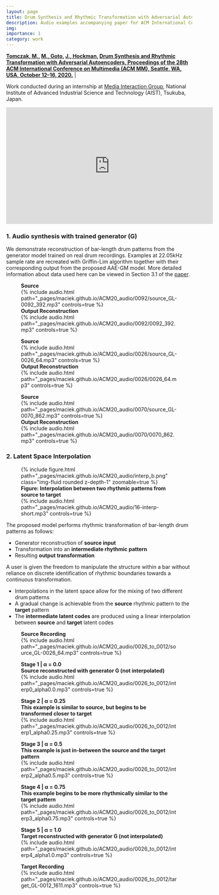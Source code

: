 ```yaml
---
layout: page
title: Drum Synthesis and Rhythmic Transformation with Adversarial Autoencoders
description: Audio examples accompanying paper for ACM International Conference on Multimedia (ACM MM) 2020.
img: 
importance: 1
category: work
---
```



**[Tomczak, M.](https://maciek-tomczak.github.io/), [M., Goto](https://staff.aist.go.jp/m.goto/), [J., Hockman](https://www.schoolofdigitalarts.mmu.ac.uk/staff/jason-hockman/), [Drum Synthesis and Rhythmic Transformation with Adversarial Autoencoders, Proceedings of the 28th ACM International Conference on Multimedia (ACM MM), Seattle, WA, USA, October 12–16, 2020.](https://doi.org/10.1145/3394171.3413519)** |

Work conducted during an internship at [Media Interaction Group](https://staff.aist.go.jp/m.goto/MIG/index-j.html), National Institute of Advanced Industrial Science and Technology (AIST), Tsukuba, Japan.

<center>
<iframe width="560" height="315" src="https://www.youtube.com/embed/6aXRdDeihIc" frameborder="0" allow="accelerometer; autoplay; encrypted-media; gyroscope; picture-in-picture" allowfullscreen></iframe>
</center>

### 1. Audio synthesis with trained generator (G)

We demonstrate reconstruction of bar-length drum patterns from the generator model trained on real drum recordings. Examples at 22.05kHz sample rate are recreated with Griffin-Lim algorithm together with their corresponding output from the proposed AAE-GM model. More detailed information about data used here can be viewed in Section 3.1 of the [paper](https://doi.org/10.1145/3394171.3413519).

<figure>
    <figcaption><b>Source</b></figcaption>
		{% include audio.html path="_pages/maciek.github.io/ACM20_audio/0092/source_GL-0092_392.mp3" controls=true %}
	<figcaption><b>Output Reconstruction</b></figcaption>
		{% include audio.html path="_pages/maciek.github.io/ACM20_audio/0092/0092_392.mp3" controls=true %}
</figure>

<figure>
<figcaption><b>Source</b></figcaption>
    {% include audio.html path="_pages/maciek.github.io/ACM20_audio/0026/source_GL-0026_64.mp3" controls=true %}
	<figcaption><b>Output Reconstruction</b></figcaption>
    {% include audio.html path="_pages/maciek.github.io/ACM20_audio/0026/0026_64.mp3" controls=true %}
</figure>

<figure>
<figcaption><b>Source</b></figcaption>
    {% include audio.html path="_pages/maciek.github.io/ACM20_audio/0070/source_GL-0070_862.mp3" controls=true %}
	<figcaption><b>Output Reconstruction</b></figcaption>
    {% include audio.html path="_pages/maciek.github.io/ACM20_audio/0070/0070_862.mp3" controls=true %}
</figure>

### 2. Latent Space Interpolation

<figure>
    {% include figure.html path="_pages/maciek.github.io/ACM20_audio/interp_b.png" class="img-fluid rounded z-depth-1" zoomable=true %}
<figcaption><b>Figure: Interpolation between two rhythmic patterns from source to target</b></figcaption>
    {% include audio.html path="_pages/maciek.github.io/ACM20_audio/16-interp-short.mp3" controls=true %}
</figure>

The proposed model performs rhythmic transformation of bar-length drum patterns as follows:

- Generator reconstruction of **source input**
- Transformation into an **intermediate rhythmic pattern**
- Resulting **output transformation**

A user is given the freedom to manipulate the structure within a bar without reliance on discrete identification of rhythmic boundaries towards a continuous transformation.

- Interpolations in the latent space allow for the mixing of two different drum patterns
- A gradual change is achievable from the **source** rhythmic pattern to the **target** pattern
- The **intermediate latent codes** are produced using a linear interpolation between **source** and **target** latent codes

<figure>
    <figcaption><b>Source Recording</b></figcaption>
        {% include audio.html path="_pages/maciek.github.io/ACM20_audio/0026_to_0012/source_GL-0026_64.mp3" controls=true %}
</figure>

<figure>
<figcaption><b>Stage 1 | α = 0.0</b></figcaption>
<figcaption><b>Source reconstructed with generator G (not interpolated)</b></figcaption>
    {% include audio.html path="_pages/maciek.github.io/ACM20_audio/0026_to_0012/interp0_alpha0.0.mp3" controls=true %}
</figure>

<figure>
<figcaption><b>Stage 2 | α = 0.25</b></figcaption>
<figcaption><b>This example is similar to source, but begins to be transformed closer to target</b></figcaption>
    {% include audio.html path="_pages/maciek.github.io/ACM20_audio/0026_to_0012/interp1_alpha0.25.mp3" controls=true %}
</figure>

<figure>
<figcaption><b>Stage 3 | α = 0.5</b></figcaption>
<figcaption><b>This example is just in-between the source and the target pattern</b></figcaption>
    {% include audio.html path="_pages/maciek.github.io/ACM20_audio/0026_to_0012/interp2_alpha0.5.mp3" controls=true %}
</figure>

<figure>
<figcaption><b>Stage 4 | α = 0.75</b></figcaption>
<figcaption><b>This example begins to be more rhythmically similar to the target pattern</b></figcaption>
    {% include audio.html path="_pages/maciek.github.io/ACM20_audio/0026_to_0012/interp3_alpha0.75.mp3" controls=true %}
</figure>

<figure>
<figcaption><b>Stage 5 | α = 1.0</b></figcaption>
<figcaption><b>Target reconstructed with generator G (not interpolated)</b></figcaption>
    {% include audio.html path="_pages/maciek.github.io/ACM20_audio/0026_to_0012/interp4_alpha1.0.mp3" controls=true %}
</figure>

<figure>
<figcaption><b>Target Recording</b></figcaption>
    {% include audio.html path="_pages/maciek.github.io/ACM20_audio/0026_to_0012/target_GL-0012_1611.mp3" controls=true %}
</figure>
